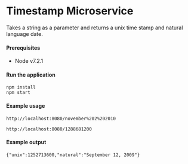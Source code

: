 # Timestamp Microservice
 Takes a string as a parameter and returns a unix time stamp and natural language date.

#### Prerequisites 

* Node v7.2.1

#### Run the application 
   
    npm install
    npm start

#### Example usage

`http://localhost:8080/november%202%202010`

`http://localhost:8080/1288681200`

#### Example output

`{"unix":1252713600,"natural":"September 12, 2009"}`
